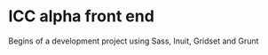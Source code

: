 ICC alpha front end
=======================

Begins of a development project using Sass, Inuit, Gridset and Grunt

